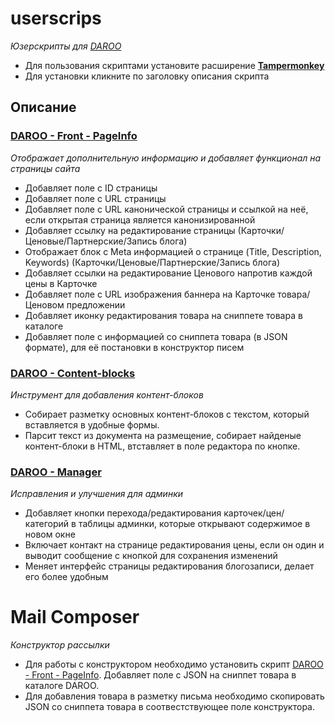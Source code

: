 # userscrips
_Юзерскрипты для [DAROO](https://daroo.by)_

+ Для пользования скриптами установите расширение **[Tampermonkey](http://tampermonkey.net/)**
+ Для установки кликните по заголовку описания скрипта

## Описание

### [DAROO - Front - PageInfo](https://github.com/frantsmn/userscripts/raw/master/Daroo%20-%20Front%20-%20PageInfo.user.js)
_Отображает дополнительную информацию и добавляет функционал на страницы сайта_

- Добавляет поле с ID страницы
- Добавляет поле с URL страницы
- Добавляет поле с URL канонической страницы и ссылкой на неё, если открытая страница является канонизированной
- Добавляет ссылку на редактирование страницы (Карточки/Ценовые/Партнерские/Запись блога)
- Отображает блок с Meta информацией о странице (Title, Description, Keywords) (Карточки/Ценовые/Партнерские/Запись блога)
- Добавляет ссылки на редактирование Ценового напротив каждой цены в Карточке
- Добавляет поле с URL изображения баннера на Карточке товара/Ценовом предложении
- Добавляет иконку редактирования товара на сниппете товара в каталоге
- Добавляет поле с информацией со сниппета товара (в JSON формате), для её постановки в конструктор писем   

### [DAROO - Content-blocks](https://github.com/frantsmn/userscripts/raw/master/Daroo%20-%20Content-blocks.user.js)
_Инструмент для добавления контент-блоков_

- Собирает разметку основных контент-блоков с текстом, который вставляется в удобные формы.
- Парсит текст из документа на размещение, собирает найденые контент-блоки в HTML, втставляет в поле редактора по кнопке.

### [DAROO - Manager](https://github.com/frantsmn/userscripts/raw/master/Daroo%20-%20Manager.user.js)
_Исправления и улучшения для админки_

- Добавляет кнопки перехода/редактирования карточек/цен/категорий в таблицы админки, которые открывают содержимое в новом окне
- Включает контакт на странице редактирования цены, если он один и выводит сообщение с кнопкой для сохранения изменений
- Меняет интерфейс страницы редактирования блогозаписи, делает его более удобным



# Mail Composer
_Конструктор рассылки_

- Для работы с конструктором необходимо установить скрипт [DAROO - Front - PageInfo](https://github.com/frantsmn/userscripts/raw/master/Daroo%20-%20Front%20-%20PageInfo.user.js). Добавляет поле с JSON на сниппет товара в каталоге DAROO.
- Для добавления товара в разметку письма необходимо скопировать JSON со сниппета товара в соотвестствующее поле конструктора.

